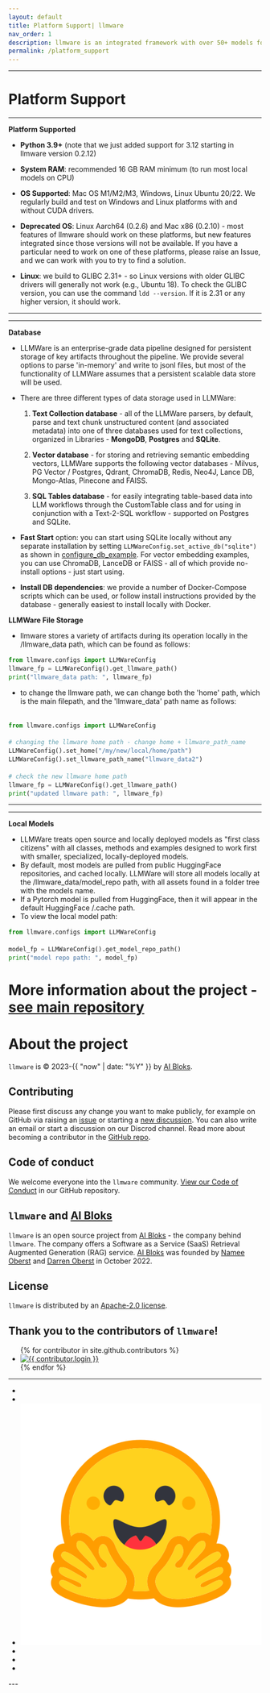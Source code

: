 ```yaml
---
layout: default
title: Platform Support| llmware
nav_order: 1
description: llmware is an integrated framework with over 50+ models for quickly developing LLM-based applications including Retrieval Augmented Generation (RAG) and Multi-Step Orchestration of Agent Workflows.
permalink: /platform_support
---
```

___  
# Platform Support
___

**Platform Supported**

- **Python 3.9+**  (note that we just added support for 3.12 starting in llmware version 0.2.12)  


- **System RAM**:  recommended 16 GB RAM minimum (to run most local models on CPU)  


- **OS Supported**:  Mac OS M1/M2/M3, Windows, Linux Ubuntu 20/22.  We regularly build and test on Windows and Linux platforms with and without CUDA drivers.


- **Deprecated OS**:  Linux Aarch64 (0.2.6) and Mac x86 (0.2.10) - most features of llmware should work on these platforms, but new features integrated since those versions will not be available.  If you have a particular need to work on one of these platforms, please raise an Issue, and we can work with you to try to find a solution.  


- **Linux**:  we build to GLIBC 2.31+ - so Linux versions with older GLIBC drivers will generally not work (e.g., Ubuntu 18).  To check the GLIBC version, you can use the command `ldd --version`.  If it is 2.31 or any higher version, it should work.  

___

___
**Database**  

- LLMWare is an enterprise-grade data pipeline designed for persistent storage of key artifacts throughout the pipeline.  We provide several options to parse 'in-memory' and write to jsonl files, but most of the functionality of LLMWare assumes that a persistent scalable data store will be used.   


- There are three different types of data storage used in LLMWare:

    1.  **Text Collection database** - all of the LLMWare parsers, by default, parse and text chunk unstructured content (and associated metadata) into one of three databases used for text collections, organized in Libraries - **MongoDB**, **Postgres** and **SQLite**.  

    2.  **Vector database** - for storing and retrieving semantic embedding vectors, LLMWare supports the following vector databases - Milvus, PG Vector / Postgres, Qdrant, ChromaDB, Redis, Neo4J, Lance DB, Mongo-Atlas, Pinecone and FAISS.  
  
    3.  **SQL Tables database** - for easily integrating table-based data into LLM workflows through the CustomTable class and for using in conjunction with a Text-2-SQL workflow - supported on Postgres and SQLite.  


- **Fast Start** option:  you can start using SQLite locally without any separate installation by setting `LLMWareConfig.set_active_db("sqlite")` as shown in [configure_db_example](https://www.github.com/llmware-ai/llmware/blob/main/examples/Getting_Started/configure_db.py).  For vector embedding examples, you can use ChromaDB, LanceDB or FAISS - all of which provide no-install options - just start using.  


- **Install DB dependencies**:  we provide a number of Docker-Compose scripts which can be used, or follow install instructions provided by the database - generally easiest to install locally with Docker.  


**LLMWare File Storage**

- llmware stores a variety of artifacts during its operation locally in the /llmware_data path, which can be found as follows:  

```python
from llmware.configs import LLMWareConfig
llmware_fp = LLMWareConfig().get_llmware_path()
print("llmware_data path: ", llmware_fp)
```

- to change the llmware path, we can change both the 'home' path, which is the main filepath, and the 'llmware_data' path name 
as follows:  

```python

from llmware.configs import LLMWareConfig

# changing the llmware home path - change home + llmware_path_name
LLMWareConfig().set_home("/my/new/local/home/path")
LLMWareConfig().set_llmware_path_name("llmware_data2")

# check the new llmware home path
llmware_fp = LLMWareConfig().get_llmware_path()
print("updated llmware path: ", llmware_fp)


```

___

___
**Local Models**

- LLMWare treats open source and locally deployed models as "first class citizens" with all classes, methods and examples designed to work first with smaller, specialized, locally-deployed models.  
- By default, most models are pulled from public HuggingFace repositories, and cached locally.  LLMWare will store all models locally at the /llmware_data/model_repo path, with all assets found in a folder tree with the models name.  
- If a Pytorch model is pulled from HuggingFace, then it will appear in the default HuggingFace /.cache path.   
- To view the local model path:  

```python
from llmware.configs import LLMWareConfig

model_fp = LLMWareConfig().get_model_repo_path()
print("model repo path: ", model_fp)

```


# More information about the project - [see main repository](https://www.github.com/llmware-ai/llmware.git)


# About the project

`llmware` is &copy; 2023-{{ "now" | date: "%Y" }} by [AI Bloks](https://www.aibloks.com/home).

## Contributing
Please first discuss any change you want to make publicly, for example on GitHub via raising an [issue](https://github.com/llmware-ai/llmware/issues) or starting a [new discussion](https://github.com/llmware-ai/llmware/discussions).
You can also write an email or start a discussion on our Discrod channel.
Read more about becoming a contributor in the [GitHub repo](https://github.com/llmware-ai/llmware/blob/main/CONTRIBUTING.md).

## Code of conduct
We welcome everyone into the ``llmware`` community.
[View our Code of Conduct](https://github.com/llmware-ai/llmware/blob/main/CODE_OF_CONDUCT.md) in our GitHub repository.

## ``llmware`` and [AI Bloks](https://www.aibloks.com/home)
``llmware`` is an open source project from [AI Bloks](https://www.aibloks.com/home) - the company behind ``llmware``.
The company offers a Software as a Service (SaaS) Retrieval Augmented Generation (RAG) service.
[AI Bloks](https://www.aibloks.com/home) was founded by [Namee Oberst](https://www.linkedin.com/in/nameeoberst/) and [Darren Oberst](https://www.linkedin.com/in/darren-oberst-34a4b54/) in October 2022.

## License

`llmware` is distributed by an [Apache-2.0 license](https://www.github.com/llmware-ai/llmware/blob/main/LICENSE).

## Thank you to the contributors of ``llmware``!
<ul class="list-style-none">
{% for contributor in site.github.contributors %}
  <li class="d-inline-block mr-1">
     <a href="{{ contributor.html_url }}">
        <img src="{{ contributor.avatar_url }}" width="32" height="32" alt="{{ contributor.login }}">
    </a>
  </li>
{% endfor %}
</ul>


---
<ul class="list-style-none">
    <li class="d-inline-block mr-1">
        <a href="https://discord.gg/MhZn5Nc39h"><span><i class="fa-brands fa-discord"></i></span></a>
    </li>
    <li class="d-inline-block mr-1">
        <a href="https://www.youtube.com/@llmware"><span><i class="fa-brands fa-youtube"></i></span></a>
    </li>
    <li class="d-inline-block mr-1">
        <a href="https://huggingface.co/llmware"><span><img src="assets/images/hf-logo.svg" alt="Hugging Face" class="hugging-face-logo"/></span></a>
    </li>
    <li class="d-inline-block mr-1">
        <a href="https://www.linkedin.com/company/aibloks/"><span><i class="fa-brands fa-linkedin"></i></span></a>
    </li>
    <li class="d-inline-block mr-1">
        <a href="https://twitter.com/AiBloks"><span><i class="fa-brands fa-square-x-twitter"></i></span></a>
    </li>
    <li class="d-inline-block mr-1">
        <a href="https://www.instagram.com/aibloks/"><span><i class="fa-brands fa-instagram"></i></span></a>
    </li>
</ul>
---
